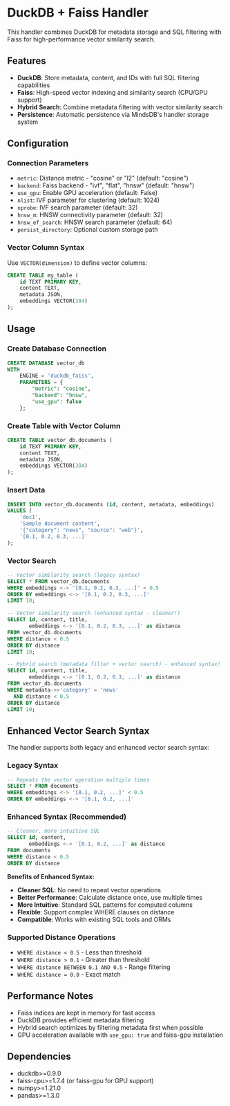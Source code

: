 # DuckDB + Faiss Handler

This handler combines DuckDB for metadata storage and SQL filtering with Faiss for high-performance vector similarity search.

## Features

- **DuckDB**: Store metadata, content, and IDs with full SQL filtering capabilities
- **Faiss**: High-speed vector indexing and similarity search (CPU/GPU support)
- **Hybrid Search**: Combine metadata filtering with vector similarity search
- **Persistence**: Automatic persistence via MindsDB's handler storage system

## Configuration

### Connection Parameters

- `metric`: Distance metric - "cosine" or "l2" (default: "cosine")
- `backend`: Faiss backend - "ivf", "flat", "hnsw" (default: "hnsw")
- `use_gpu`: Enable GPU acceleration (default: False)
- `nlist`: IVF parameter for clustering (default: 1024)
- `nprobe`: IVF search parameter (default: 32)
- `hnsw_m`: HNSW connectivity parameter (default: 32)
- `hnsw_ef_search`: HNSW search parameter (default: 64)
- `persist_directory`: Optional custom storage path

### Vector Column Syntax

Use `VECTOR(dimension)` to define vector columns:

```sql
CREATE TABLE my_table (
    id TEXT PRIMARY KEY,
    content TEXT,
    metadata JSON,
    embeddings VECTOR(384)
);
```

## Usage

### Create Database Connection

```sql
CREATE DATABASE vector_db
WITH
    ENGINE = 'duckdb_faiss',
    PARAMETERS = {
        "metric": "cosine",
        "backend": "hnsw",
        "use_gpu": false
    };
```

### Create Table with Vector Column

```sql
CREATE TABLE vector_db.documents (
    id TEXT PRIMARY KEY,
    content TEXT,
    metadata JSON,
    embeddings VECTOR(384)
);
```

### Insert Data

```sql
INSERT INTO vector_db.documents (id, content, metadata, embeddings)
VALUES (
    'doc1',
    'Sample document content',
    '{"category": "news", "source": "web"}',
    '[0.1, 0.2, 0.3, ...]'
);
```

### Vector Search

```sql
-- Vector similarity search (legacy syntax)
SELECT * FROM vector_db.documents 
WHERE embeddings <-> '[0.1, 0.2, 0.3, ...]' < 0.5
ORDER BY embeddings <-> '[0.1, 0.2, 0.3, ...]'
LIMIT 10;

-- Vector similarity search (enhanced syntax - cleaner!)
SELECT id, content, title, 
       embeddings <-> '[0.1, 0.2, 0.3, ...]' as distance
FROM vector_db.documents 
WHERE distance < 0.5
ORDER BY distance
LIMIT 10;

-- Hybrid search (metadata filter + vector search) - enhanced syntax!
SELECT id, content, title, 
       embeddings <-> '[0.1, 0.2, 0.3, ...]' as distance
FROM vector_db.documents 
WHERE metadata->>'category' = 'news'
  AND distance < 0.5
ORDER BY distance
LIMIT 10;
```

## Enhanced Vector Search Syntax

The handler supports both legacy and enhanced vector search syntax:

### Legacy Syntax
```sql
-- Repeats the vector operation multiple times
SELECT * FROM documents 
WHERE embeddings <-> '[0.1, 0.2, ...]' < 0.5
ORDER BY embeddings <-> '[0.1, 0.2, ...]'
```

### Enhanced Syntax (Recommended)
```sql
-- Cleaner, more intuitive SQL
SELECT id, content, 
       embeddings <-> '[0.1, 0.2, ...]' as distance
FROM documents 
WHERE distance < 0.5
ORDER BY distance
```

**Benefits of Enhanced Syntax:**
- **Cleaner SQL**: No need to repeat vector operations
- **Better Performance**: Calculate distance once, use multiple times
- **More Intuitive**: Standard SQL patterns for computed columns
- **Flexible**: Support complex WHERE clauses on distance
- **Compatible**: Works with existing SQL tools and ORMs

### Supported Distance Operations
- `WHERE distance < 0.5` - Less than threshold
- `WHERE distance > 0.1` - Greater than threshold  
- `WHERE distance BETWEEN 0.1 AND 0.5` - Range filtering
- `WHERE distance = 0.0` - Exact match

## Performance Notes

- Faiss indices are kept in memory for fast access
- DuckDB provides efficient metadata filtering
- Hybrid search optimizes by filtering metadata first when possible
- GPU acceleration available with `use_gpu: true` and faiss-gpu installation

## Dependencies

- duckdb>=0.9.0
- faiss-cpu>=1.7.4 (or faiss-gpu for GPU support)
- numpy>=1.21.0
- pandas>=1.3.0
